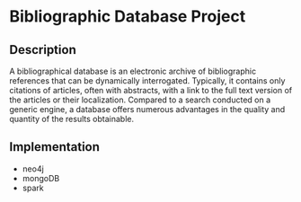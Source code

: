 # Bibliographic Database Project
## Description
A bibliographical database is an electronic archive of bibliographic references that can
 be dynamically interrogated. Typically, it contains only citations of articles, often with
 abstracts, with a link to the full text version of the articles or their localization. Compared
 to a search conducted on a generic engine, a database offers numerous advantages in
 the quality and quantity of the results obtainable.

## Implementation
- neo4j
- mongoDB
- spark 
